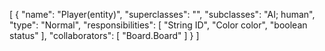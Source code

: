[
  {
    "name": "Player(entity)",
    "superclasses": "",
    "subclasses": "AI; human",
    "type": "Normal",
    "responsibilities": [
      "String ID",
      "Color color",
      "boolean status"
    ],
    "collaborators": [
      "Board.Board"
    ]
  }
]